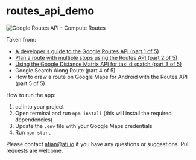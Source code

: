 # routes_api_demo

![Google Routes API - Compute Routes](https://blog.afi.io/content/images/size/w1600/2025/02/Google-Direction.png " Google Routes API - Compute Routes")

Taken from: 
- [A developer's guide to the Google Routes API (part 1 of 5)](https://blog.afi.io/blog/a-developers-guide-to-the-google-routes-api/)
- [Plan a route with multiple stops using the Routes API (part 2 of 5)](https://blog.afi.io/blog/plan-a-route-with-multiple-stops-using-the-routes-api/)
- [Using the Google Distance Matrix API for taxi dispatch (part 3 of 5)](https://blog.afi.io/blog/using-the-google-distance-matrix-api-for-taxi-dispatch/)
- Google Search Along Route (part 4 of 5)
- How to draw a route on Google Maps for Android with the Routes API (part 5 of 5)

How to run the app:

1. cd into your project
2. Open terminal and run `npm install` (this will install the required dependencies)
3. Update the `.env` file with your Google Maps credentials
4. Run `npm start`

Please contact afian@afi.io if you have any questions or suggestions. Pull requests are welcome.
